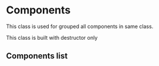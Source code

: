 # Components

This class is used for grouped all components in same class.

This class is built with destructor only

## Components list